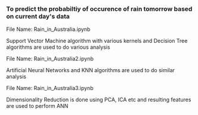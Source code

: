 ### To predict the probabiltiy of occurence of rain tomorrow based on current day's data

File Name: Rain_in_Australia.ipynb

Support Vector Machine algorithm with various kernels and Decision Tree algorithms are 
used to do various analysis

File Name: Rain_in_Australia2.ipynb

Artificial Neural Networks and KNN algorithms are used to do similar analysis

File Name: Rain_in_Australia3.ipynb

Dimensionality Reduction is done using PCA, ICA etc and resulting features are 
used to perform ANN